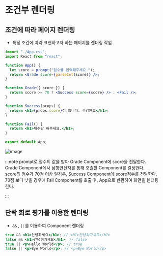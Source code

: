 # 조건부 렌더링

## 조건에 따라 페이지 렌더링

- 특정 조건에 따라 표현하고자 하는 페이지를 렌더링 작업


```jsx
import "./App.css";
import React from "react";

function App() {
  let score = prompt("점수를 입력해주세요.");
  return <Grade score={parseInt(score)} />;
}

function Grade({ score }) {
  return score >= 70 ? <Success score={score} /> : <Fail />;
}

function Success(props) {
  return <h1>{props.score}점 입니다. 수강완료</h1>;
}

function Fail() {
  return <h1>재수강 해주세요.</h1>;
}

export default App;
```

![image](https://github.com/JJamVa/JJamVa/assets/80045006/943b45ea-68aa-4912-9b8b-989e3b497213)

:::note
prompt로 점수의 값을 받아 Grade Component에 score을 전달한다.<br/>
Grade Component에서 삼항연산자를 통해 호출할 Component를 결정한다.<br/>
score의 점수가 70점 이상 일경우, Success Component에 score점수를 전달한다.<br/>
70점 보다 낮을 경우에 Fail Component를 호출 후, App으로 반환하여 화면을 렌더링한다.

:::

## 단락 회로 평가를 이용한 렌더링

- `&&` , `||`를 이용하여 Component 렌더링

```jsx
true && <h1>안녕하세요</h1>; // <h1>안녕히가세요</h1>
false && <h1>안녕히가세요</h1>; // false
true || <p>Hello World</p>; // true
false || <p>Bye World</p>; // <p>Bye World</p>
```
